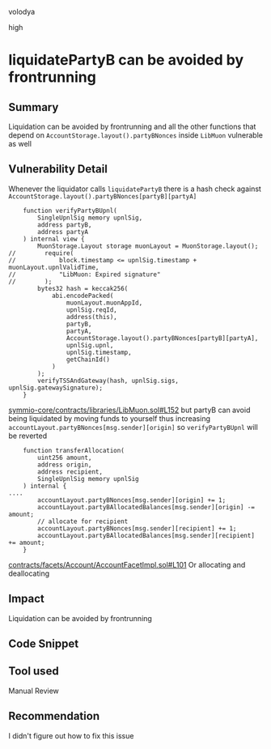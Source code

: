 volodya

high

# liquidatePartyB can be avoided by frontrunning

## Summary
Liquidation can be avoided by frontrunning and all the other functions that depend on `AccountStorage.layout().partyBNonces`
inside `LibMuon` vulnerable as well
## Vulnerability Detail
Whenever the liquidator calls `liquidatePartyB` there is a hash check against `AccountStorage.layout().partyBNonces[partyB][partyA]` 
```solidity
    function verifyPartyBUpnl(
        SingleUpnlSig memory upnlSig,
        address partyB,
        address partyA
    ) internal view {
        MuonStorage.Layout storage muonLayout = MuonStorage.layout();
//        require(
//            block.timestamp <= upnlSig.timestamp + muonLayout.upnlValidTime,
//            "LibMuon: Expired signature"
//        );
        bytes32 hash = keccak256(
            abi.encodePacked(
                muonLayout.muonAppId,
                upnlSig.reqId,
                address(this),
                partyB,
                partyA,
                AccountStorage.layout().partyBNonces[partyB][partyA],
                upnlSig.upnl,
                upnlSig.timestamp,
                getChainId()
            )
        );
        verifyTSSAndGateway(hash, upnlSig.sigs, upnlSig.gatewaySignature);
    }

```
[symmio-core/contracts/libraries/LibMuon.sol#L152](https://github.com/sherlock-audit/2023-06-symmetrical/blob/main/symmio-core/contracts/libraries/LibMuon.sol#L152)
but partyB can avoid being liquidated by moving funds to yourself thus increasing `accountLayout.partyBNonces[msg.sender][origin]` so `verifyPartyBUpnl` will be reverted

```solidity
    function transferAllocation(
        uint256 amount,
        address origin,
        address recipient,
        SingleUpnlSig memory upnlSig
    ) internal {
....
        accountLayout.partyBNonces[msg.sender][origin] += 1;
        accountLayout.partyBAllocatedBalances[msg.sender][origin] -= amount;
        // allocate for recipient
        accountLayout.partyBNonces[msg.sender][recipient] += 1;
        accountLayout.partyBAllocatedBalances[msg.sender][recipient] += amount;
    }

```
[contracts/facets/Account/AccountFacetImpl.sol#L101](https://github.com/sherlock-audit/2023-06-symmetrical/blob/main/symmio-core/contracts/facets/Account/AccountFacetImpl.sol#L101)
Or allocating and deallocating
## Impact
Liquidation can be avoided by frontrunning

## Code Snippet

## Tool used

Manual Review

## Recommendation
I didn't figure out how to fix this issue
